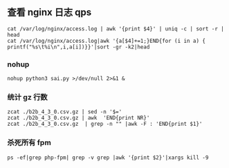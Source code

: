 ## 查看 nginx 日志 qps

```shell
cat /var/log/nginx/access.log | awk '{print $4}' | uniq -c | sort -r | head
cat /var/log/nginx/access.log|awk '{a[$4]+=1;}END{for (i in a) { printf("%s\t%i\n",i,a[i])}}'|sort -gr -k2|head
```

### nohup

```shell
nohup python3 sai.py >/dev/null 2>&1 &
```

### 统计 gz 行数

```shell
zcat ./b2b_4_3_0.csv.gz | sed -n '$='
zcat ./b2b_4_3_0.csv.gz | awk  'END{print NR}'
zcat ./b2b_4_3_0.csv.gz  | grep -n "" |awk -F : 'END{print $1}'
```

### 杀死所有 fpm

```shell
ps -ef|grep php-fpm| grep -v grep |awk '{print $2}'|xargs kill -9
```